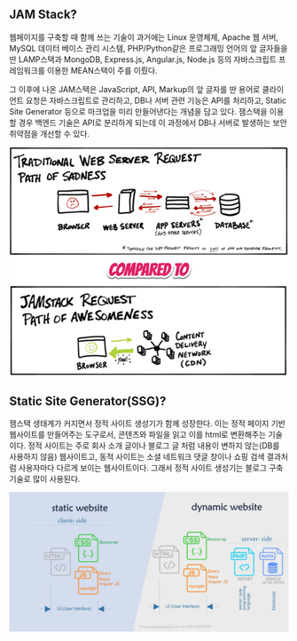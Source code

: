## JAM Stack?

웹페이지를 구축할 때 함께 쓰는 기술이 과거에는 Linux 운영체제, Apache 웹 서버, MySQL 데이터 베이스 관리 시스템, PHP/Python같은 프로그래밍 언어의 앞 글자들을 딴 LAMP스택과 MongoDB, Express.js, Angular.js, Node.js 등의 자바스크립트 프레임워크를 이용한 MEAN스택이 주를 이뤘다.

그 이후에 나온 JAM스택은 JavaScript, API, Markup의 앞 글자를 딴 용어로 클라이언트 요청은 자바스크립트로 관리하고, DB나 서버 관련 기능은 API를 처리하고, Static Site Generator 등으로 마크업을 미리 만들어낸다는 개념을 담고 있다. 잼스택을 이용할 경우 백엔드 기술은 API로 분리하게 되는데 이 과정에서 DB나 서버로 발생하는 보안 취약점을 개선할 수 있다.

![jamstack](/img/jamstack.png)

## Static Site Generator(SSG)?

잼스택 생태계가 커지면서 정적 사이트 생성기가 함께 성장한다. 이는 정적 페이지 기반 웹사이트를 만들어주는 도구로서, 콘텐츠와 파일을 읽고 이를 html로 변환해주는 기술이다. 정적 사이트는 주로 회사 소개 글이나 블로그 글 처럼 내용이 변하지 않는(DB를 사용하지 않음) 웹사이트고, 동적 사이트는 소셜 네트워크 댓글 창이나 쇼핑 검색 결과처럼 사용자마다 다르게 보이는 웹사이트이다. 그래서 정적 사이트 생성기는 블로그 구축 기술로 많이 사용된다.

![staticweb_and_dynamicweb](/img/staticweb_and_dynamicweb.png)
